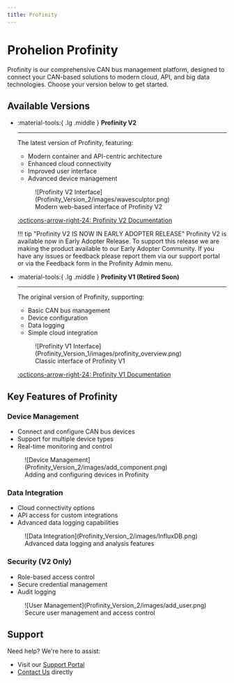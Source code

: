 ```yaml
---
title: Profinity
---
```


# Prohelion Profinity

Profinity is our comprehensive CAN bus management platform, designed to connect your CAN-based solutions to modern cloud, API, and big data technologies. Choose your version below to get started.

## Available Versions

<div class="grid cards" markdown>

-   :material-tools:{ .lg .middle } __Profinity V2__

    ---

    The latest version of Profinity, featuring:
    
    - Modern container and API-centric architecture
    - Enhanced cloud connectivity
    - Improved user interface
    - Advanced device management

    <figure markdown>
    ![Profinity V2 Interface](Profinity_Version_2/images/wavesculptor.png)
    <figcaption>Modern web-based interface of Profinity V2</figcaption>
    </figure>

    [:octicons-arrow-right-24: Profinity V2 Documentation](Profinity_Version_2/index.md)

    !!! tip "Profinity V2 IS NOW IN EARLY ADOPTER RELEASE"
        Profinity V2 is available now in Early Adopter Release.  To support this release we are making the product available to our Early Adopter Community.  If you have any issues or feedback please report them via our support portal or via the Feedback form in the Profinity Admin menu.

-   :material-tools:{ .lg .middle } __Profinity V1 (Retired Soon)__

    ---

    The original version of Profinity, supporting:
    
    - Basic CAN bus management
    - Device configuration
    - Data logging
    - Simple cloud integration

    <figure markdown>
    ![Profinity V1 Interface](Profinity_Version_1/images/profinity_overview.png)
    <figcaption>Classic interface of Profinity V1</figcaption>
    </figure>

    [:octicons-arrow-right-24: Profinity V1 Documentation](Profinity_Version_1/index.md)

</div>

## Key Features of Profinity

### Device Management
- Connect and configure CAN bus devices
- Support for multiple device types
- Real-time monitoring and control

<figure markdown>
![Device Management](Profinity_Version_2/images/add_component.png)
<figcaption>Adding and configuring devices in Profinity</figcaption>
</figure>

### Data Integration
- Cloud connectivity options
- API access for custom integrations
- Advanced data logging capabilities

<figure markdown>
![Data Integration](Profinity_Version_2/images/InfluxDB.png)
<figcaption>Advanced data logging and analysis features</figcaption>
</figure>

### Security (V2 Only)
- Role-based access control
- Secure credential management
- Audit logging

<figure markdown>
![User Management](Profinity_Version_2/images/add_user.png)
<figcaption>Secure user management and access control</figcaption>
</figure>

## Support

Need help? We're here to assist:

- Visit our [Support Portal](https://prohelion.atlassian.net/servicedesk/customer/portals)
- [Contact Us](https://www.prohelion.com/contact-us/) directly
